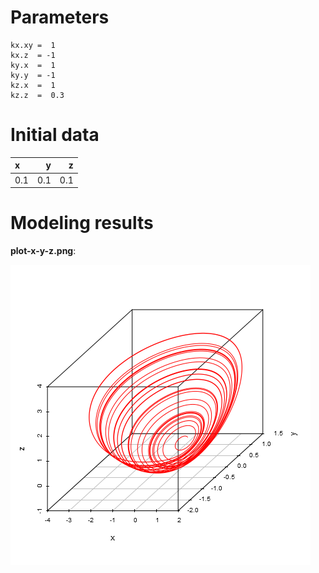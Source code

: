 # Parameters #
	kx.xy =  1
	kx.z  = -1
	ky.x  =  1
	ky.y  = -1
	kz.x  =  1
	kz.z  =  0.3

# Initial data #
|x    |    y|    z|
|:----|----:|----:|
|0.1  |  0.1|  0.1|




# Modeling results #
**plot-x-y-z.png**:

![plot-x-y-z.png](plot-x-y-z.png)

